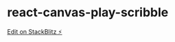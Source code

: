 # react-canvas-play-scribble

[Edit on StackBlitz ⚡️](https://stackblitz.com/edit/react-canvas-play-scribble)